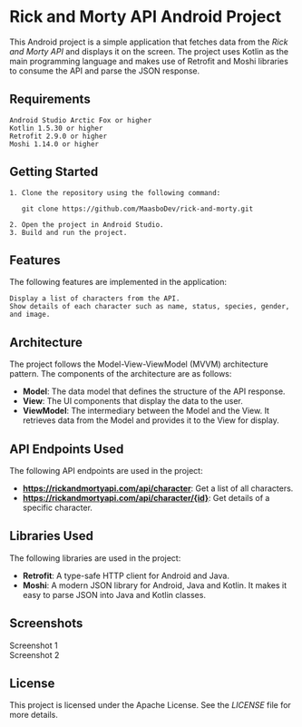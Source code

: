 # Rick and Morty API Android Project

This Android project is a simple application that fetches data from the _Rick and Morty API_ and
displays it on the screen. The project uses Kotlin as the main programming language and makes use of
Retrofit and Moshi libraries to consume the API and parse the JSON response.

## Requirements

    Android Studio Arctic Fox or higher
    Kotlin 1.5.30 or higher
    Retrofit 2.9.0 or higher
    Moshi 1.14.0 or higher

## Getting Started

    1. Clone the repository using the following command:

       git clone https://github.com/MaasboDev/rick-and-morty.git

    2. Open the project in Android Studio.
    3. Build and run the project.

## Features

The following features are implemented in the application:

    Display a list of characters from the API.
    Show details of each character such as name, status, species, gender, and image.

## Architecture

The project follows the Model-View-ViewModel (MVVM) architecture pattern. The components of the architecture are as follows:

* **Model**: The data model that defines the structure of the API response.
* **View**: The UI components that display the data to the user.
* **ViewModel**: The intermediary between the Model and the View. It retrieves data from the Model
  and provides it to the View for display.

## API Endpoints Used

The following API endpoints are used in the project:

* **https://rickandmortyapi.com/api/character**: Get a list of all characters.
* **https://rickandmortyapi.com/api/character/{id}**: Get details of a specific character.

## Libraries Used

The following libraries are used in the project:

* **Retrofit**: A type-safe HTTP client for Android and Java.
* **Moshi**: A modern JSON library for Android, Java and Kotlin. It makes it easy to parse JSON into
  Java and Kotlin classes.

## Screenshots

Screenshot 1  
Screenshot 2  

## License

This project is licensed under the Apache License. See the _LICENSE_ file for more details.
